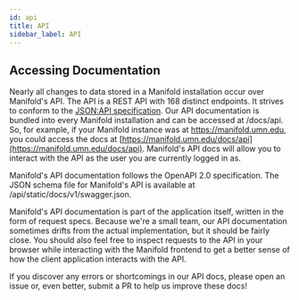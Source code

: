 ```yaml
---
id: api
title: API
sidebar_label: API
---
```


## Accessing Documentation

Nearly all changes to data stored in a Manifold installation occur over Manifold's API. The API is a REST API with 168 distinct endpoints. It strives to conform to the [JSON:API specification](https://jsonapi.org/). Our API documentation is bundled into every Manifold installation and can be accessed at /docs/api. So, for example, if your Manifold instance was at https://manifold.umn.edu, you could access the docs at [https://manifold.umn.edu/docs/api](https://manifold.umn.edu/docs/api). Manifold's API docs will allow you to interact with the API as the user you are currently logged in as.

Manifold's API documentation follows the OpenAPI 2.0 specification. The JSON schema file for Manifold's API is available at /api/static/docs/v1/swagger.json.

Manifold's API documentation is part of the application itself, written in the form of request specs. Because we're a small team, our API documentation sometimes drifts from the actual implementation, but it should be fairly close. You should also feel free to inspect requests to the API in your browser while interacting with the Manifold frontend to get a better sense of how the client application interacts with the API.

If you discover any errors or shortcomings in our API docs, please open an issue or, even better, submit a PR to help us improve these docs!
